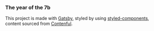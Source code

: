 ### The year of the 7b

This project is made with [Gatsby](https://www.gatsbyjs.org/), styled by using [styled-components](https://styled-components.com/), content sourced from [Contenful](https://www.contentful.com/).
